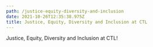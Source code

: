 ```yaml
---
path: /justice-equity-diversity-and-inclusion
date: 2021-10-26T12:35:38.975Z
title: Justice, Equity, Diversity and Inclusion at CTL
---
```


Justice, Equity, Diversity and Inclusion at CTL!
